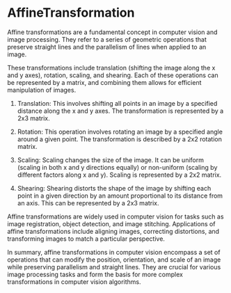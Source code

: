 # AffineTransformation

 Affine transformations are a fundamental concept in computer vision and image processing. They refer to a series of geometric operations that preserve straight lines and the parallelism of lines when applied to an image.

These transformations include translation (shifting the image along the x and y axes), rotation, scaling, and shearing. Each of these operations can be represented by a matrix, and combining them allows for efficient manipulation of images.

1. Translation: This involves shifting all points in an image by a specified distance along the x and y axes. The transformation is represented by a 2x3 matrix.

2. Rotation: This operation involves rotating an image by a specified angle around a given point. The transformation is described by a 2x2 rotation matrix.

3. Scaling: Scaling changes the size of the image. It can be uniform (scaling in both x and y directions equally) or non-uniform (scaling by different factors along x and y). Scaling is represented by a 2x2 matrix.

4. Shearing: Shearing distorts the shape of the image by shifting each point in a given direction by an amount proportional to its distance from an axis. This can be represented by a 2x3 matrix.

Affine transformations are widely used in computer vision for tasks such as image registration, object detection, and image stitching. Applications of affine transformations include aligning images, correcting distortions, and transforming images to match a particular perspective.

In summary, affine transformations in computer vision encompass a set of operations that can modify the position, orientation, and scale of an image while preserving parallelism and straight lines. They are crucial for various image processing tasks and form the basis for more complex transformations in computer vision algorithms.  
